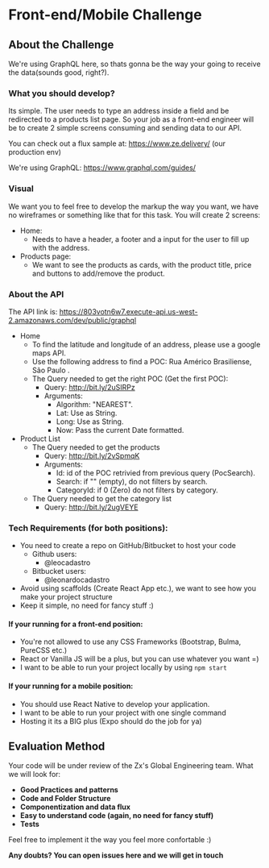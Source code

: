# Front-end/Mobile Challenge

## About the Challenge 

We're using GraphQL here, so thats gonna be the way your going to receive the data(sounds good, right?).

### What you should develop?
Its simple. The user needs to type an address inside a field and be redirected to a products list page. So your job as a front-end engineer will be to create 2 simple screens consuming and sending data to our API.

You can check out a flux sample at: https://www.ze.delivery/ (our production env)

We're   using   GraphQL:    https://www.graphql.com/guides/

### Visual
We want you to feel free to develop the markup the way you want, we have no wireframes or something like that for this task. You will create 2 screens:
  - Home:
    - Needs to have a header, a footer and a input for the user to fill up with the address.
  - Products page:
    - We want to see the products as cards, with the product title, price and buttons to add/remove the product.

### About the API
The   API   link   is:    https://803votn6w7.execute-api.us-west-2.amazonaws.com/dev/public/graphql
  - Home
    - To   find   the   latitude   and   longitude   of   an   address,   please   use   a   google   maps   API.
    - Use   the   following   address   to   find   a   POC:    Rua   Américo   Brasiliense,   São   Paulo . 
    - The   Query   needed   to   get   the   right   POC   (Get   the   first   POC):
        - Query:       http://bit.ly/2uSIRPz
        - Arguments:
          - Algorithm:   "NEAREST".
          - Lat:   Use   as   String.
          - Long:   Use   as   String.
          - Now:   Pass   the   current   Date   formatted.
  - Product   List
      - The   Query   needed   to   get   the   products
        - Query:    http://bit.ly/2vSpmqK
        - Arguments:
          - Id:   id   of   the   POC retrivied from previous query (PocSearch).
          - Search:   if   ""   (empty),   do   not   filters   by   search.
          - CategoryId:   if   0   (Zero)   do   not   filters   by   category.
      - The   Query   needed   to   get   the   category   list
        - Query:    http://bit.ly/2ugVEYE


### Tech Requirements (for both positions):
- You need to create a repo on GitHub/Bitbucket to host your code
  - Github users:
      - @leocadastro
  - Bitbucket users:
      - @leonardocadastro
- Avoid using scaffolds (Create React App etc.), we want to see how you make your project structure
- Keep it simple, no need for fancy stuff :)

#### If your running for a front-end position:
- You're not allowed to use any CSS Frameworks (Bootstrap, Bulma, PureCSS etc.)
- React or Vanilla JS will be a plus, but you can use whatever you want =)
- I want to be able to run your project locally by using `npm start`

#### If your running for a mobile position:
- You should use React Native to develop your application.
- I want to be able to run your project with one single command
- Hosting it its a BIG plus (Expo should do the job for ya)

## Evaluation Method

Your code will be under review of the Zx's Global Engineering team. What we will look for:
- **Good Practices and patterns**
- **Code and Folder Structure**
- **Componentization and data flux**
- **Easy to understand code (again, no need for fancy stuff)**
- **Tests**

Feel free to implement it the way you feel more confortable :)

**Any doubts? You can open issues here and we will get in touch**

